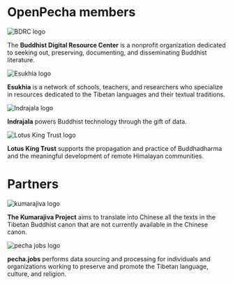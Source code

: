 # OpenPecha members

![BDRC logo](https://user-images.githubusercontent.com/51434640/194739598-8a630a40-b83e-46cd-9f52-3f746db9864f.png)

The **Buddhist Digital Resource Center** is a nonprofit organization dedicated to seeking out, preserving, documenting, and disseminating Buddhist literature.

![Esukhia logo](https://user-images.githubusercontent.com/51434640/194739560-d1e29abc-b9ae-428b-a635-93dc1008f6ff.png)

**Esukhia** is a network of schools, teachers, and researchers who specialize in resources dedicated to the Tibetan languages and their textual traditions.

![Indrajala logo](https://user-images.githubusercontent.com/51434640/194739512-b14be290-b7fa-4ea6-bfb7-f89124e37188.png)

**Indrajala** powers Buddhist technology through the gift of data.

![Lotus King Trust logo](https://user-images.githubusercontent.com/51434640/194739430-e751a55c-d584-4cca-9c66-45eb5f79d3ee.png)

**Lotus King Trust** supports the propagation and practice of Buddhadharma and the meaningful development of remote Himalayan communities.

# Partners

![kumarajiva logo](https://user-images.githubusercontent.com/51434640/194739365-bfa7a89d-e930-48d7-8f98-56a7db773764.png)

**The Kumarajiva Project** aims to translate into Chinese all the texts in the Tibetan Buddhist canon that are not currently available in the Chinese canon.

![pecha jobs logo](https://user-images.githubusercontent.com/51434640/194739884-2fc3d7f2-0b2b-4a3f-9091-7eefb62c3cc3.png)

**pecha.jobs** performs data sourcing and processing for individuals and organizations working to preserve and promote the Tibetan language, culture, and religion.
